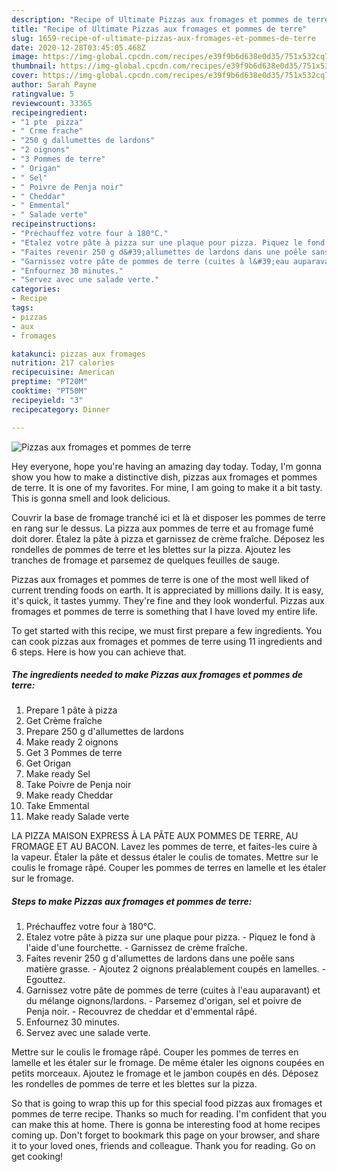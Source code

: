```yaml
---
description: "Recipe of Ultimate Pizzas aux fromages et pommes de terre"
title: "Recipe of Ultimate Pizzas aux fromages et pommes de terre"
slug: 1659-recipe-of-ultimate-pizzas-aux-fromages-et-pommes-de-terre
date: 2020-12-28T03:45:05.468Z
image: https://img-global.cpcdn.com/recipes/e39f9b6d638e0d35/751x532cq70/pizzas-aux-fromages-et-pommes-de-terre-photo-principale-de-la-recette.jpg
thumbnail: https://img-global.cpcdn.com/recipes/e39f9b6d638e0d35/751x532cq70/pizzas-aux-fromages-et-pommes-de-terre-photo-principale-de-la-recette.jpg
cover: https://img-global.cpcdn.com/recipes/e39f9b6d638e0d35/751x532cq70/pizzas-aux-fromages-et-pommes-de-terre-photo-principale-de-la-recette.jpg
author: Sarah Payne
ratingvalue: 5
reviewcount: 33365
recipeingredient:
- "1 pte  pizza"
- " Crme frache"
- "250 g dallumettes de lardons"
- "2 oignons"
- "3 Pommes de terre"
- " Origan"
- " Sel"
- " Poivre de Penja noir"
- " Cheddar"
- " Emmental"
- " Salade verte"
recipeinstructions:
- "Préchauffez votre four à 180°C."
- "Etalez votre pâte à pizza sur une plaque pour pizza. Piquez le fond à l&#39;aide d&#39;une fourchette. Garnissez de crème fraîche."
- "Faites revenir 250 g d&#39;allumettes de lardons dans une poêle sans matière grasse. Ajoutez 2 oignons préalablement coupés en lamelles. Egouttez."
- "Garnissez votre pâte de pommes de terre (cuites à l&#39;eau auparavant) et du mélange oignons/lardons. Parsemez d&#39;origan, sel et poivre de Penja noir. Recouvrez de cheddar et d&#39;emmental râpé."
- "Enfournez 30 minutes."
- "Servez avec une salade verte."
categories:
- Recipe
tags:
- pizzas
- aux
- fromages

katakunci: pizzas aux fromages 
nutrition: 217 calories
recipecuisine: American
preptime: "PT20M"
cooktime: "PT50M"
recipeyield: "3"
recipecategory: Dinner

---
```



![Pizzas aux fromages et pommes de terre](https://img-global.cpcdn.com/recipes/e39f9b6d638e0d35/751x532cq70/pizzas-aux-fromages-et-pommes-de-terre-photo-principale-de-la-recette.jpg)

Hey everyone, hope you're having an amazing day today. Today, I'm gonna show you how to make a distinctive dish, pizzas aux fromages et pommes de terre. It is one of my favorites. For mine, I am going to make it a bit tasty. This is gonna smell and look delicious.

Couvrir la base de fromage tranché ici et là et disposer les pommes de terre en rang sur le dessus. La pizza aux pommes de terre et au fromage fumé doit dorer. Étalez la pâte à pizza et garnissez de crème fraîche. Déposez les rondelles de pommes de terre et les blettes sur la pizza. Ajoutez les tranches de fromage et parsemez de quelques feuilles de sauge.

Pizzas aux fromages et pommes de terre is one of the most well liked of current trending foods on earth. It is appreciated by millions daily. It is easy, it's quick, it tastes yummy. They're fine and they look wonderful. Pizzas aux fromages et pommes de terre is something that I have loved my entire life.


To get started with this recipe, we must first prepare a few ingredients. You can cook pizzas aux fromages et pommes de terre using 11 ingredients and 6 steps. Here is how you can achieve that.

<!--inarticleads1-->

##### The ingredients needed to make Pizzas aux fromages et pommes de terre:

1. Prepare 1 pâte à pizza
1. Get  Crème fraîche
1. Prepare 250 g d&#39;allumettes de lardons
1. Make ready 2 oignons
1. Get 3 Pommes de terre
1. Get  Origan
1. Make ready  Sel
1. Take  Poivre de Penja noir
1. Make ready  Cheddar
1. Take  Emmental
1. Make ready  Salade verte


LA PIZZA MAISON EXPRESS À LA PÂTE AUX POMMES DE TERRE, AU FROMAGE ET AU BACON. Lavez les pommes de terre, et faites-les cuire à la vapeur. Étaler la pâte et dessus étaler le coulis de tomates. Mettre sur le coulis le fromage râpé. Couper les pommes de terres en lamelle et les étaler sur le fromage. 

<!--inarticleads2-->

##### Steps to make Pizzas aux fromages et pommes de terre:

1. Préchauffez votre four à 180°C.
1. Etalez votre pâte à pizza sur une plaque pour pizza. - Piquez le fond à l&#39;aide d&#39;une fourchette. - Garnissez de crème fraîche.
1. Faites revenir 250 g d&#39;allumettes de lardons dans une poêle sans matière grasse. - Ajoutez 2 oignons préalablement coupés en lamelles. - Egouttez.
1. Garnissez votre pâte de pommes de terre (cuites à l&#39;eau auparavant) et du mélange oignons/lardons. - Parsemez d&#39;origan, sel et poivre de Penja noir. - Recouvrez de cheddar et d&#39;emmental râpé.
1. Enfournez 30 minutes.
1. Servez avec une salade verte.


Mettre sur le coulis le fromage râpé. Couper les pommes de terres en lamelle et les étaler sur le fromage. De même étaler les oignons coupées en petits morceaux. Ajoutez le fromage et le jambon coupés en dés. Déposez les rondelles de pommes de terre et les blettes sur la pizza. 

So that is going to wrap this up for this special food pizzas aux fromages et pommes de terre recipe. Thanks so much for reading. I'm confident that you can make this at home. There is gonna be interesting food at home recipes coming up. Don't forget to bookmark this page on your browser, and share it to your loved ones, friends and colleague. Thank you for reading. Go on get cooking!
